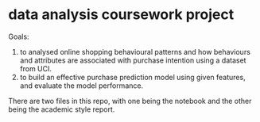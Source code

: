 # data analysis coursework project
Goals: 
1) to analysed online shopping behavioural patterns and how behaviours and attributes are associated with purchase intention using a dataset from UCI.
2) to build an effective purchase prediction model using given features, and evaluate the model performance.

There are two files in this repo, with one being the notebook and the other being the academic style report.
